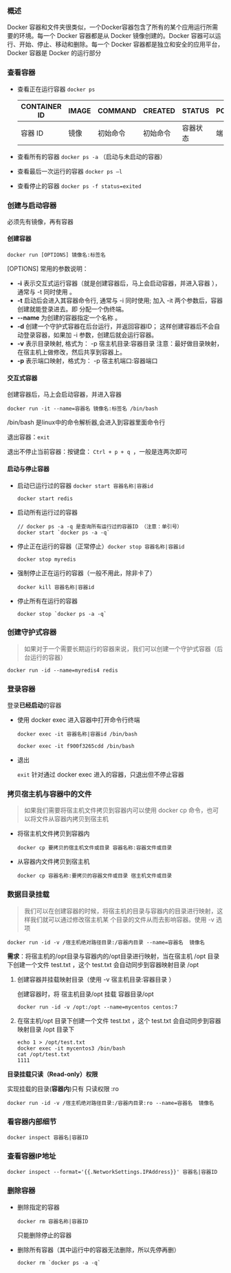 ### 概述

Docker 容器和文件夹很类似，一个Docker容器包含了所有的某个应用运行所需要的环境。每一个 Docker 容器都是从 Docker 镜像创建的。Docker 容器可以运行、开始、停止、移动和删除。每一个 Docker 容器都是独立和安全的应用平台，Docker 容器是 Docker 的运行部分

### 查看容器

- 查看正在运行容器 `docker ps`

  | CONTAINER ID | IMAGE | COMMAND  | CREATED  | STATUS   | PORTS  | NAMES    |
  | ------------ | ----- | -------- | -------- | -------- | ------ | -------- |
  | 容器 ID      | 镜像  | 初始命令 | 初始命令 | 容器状态 | 端口号 | 容器名字 |

- 查看所有的容器 `docker ps -a`  （启动与未启动的容器）

- 查看最后一次运行的容器 `docker ps –l`

- 查看停止的容器 `docker ps -f status=exited`

### 创建与启动容器

必须先有镜像，再有容器

#### 创建容器

`docker run [OPTIONS] 镜像名:标签名`

[OPTIONS] 常用的参数说明：

- **-i** 表示交互式运行容器（就是创建容器后，马上会启动容器，并进入容器 ），通常与 -t 同时使用 。
- **-t** 启动后会进入其容器命令行, 通常与  -i 同时使用; 加入  -it 两个参数后，容器创建就能登录进去。即
  分配一个伪终端。
- **--name** 为创建的容器指定一个名称 。
- **-d** 创建一个守护式容器在后台运行，并返回容器ID；
  这样创建容器后不会自动登录容器，如果加 -i 参数，创建后就会运行容器。
- **-v** 表示目录映射, 格式为： -p 宿主机目录:容器目录
  注意：最好做目录映射，在宿主机上做修改，然后共享到容器上。
- **-p** 表示端口映射，格式为： -p 宿主机端口:容器端口

#### 交互式容器

创建容器后，马上会启动容器，并进入容器

```
docker run -it --name=容器名 镜像名:标签名 /bin/bash
```

/bin/bash 是linux中的命令解析器,会进入到容器里面命令行

退出容器：`exit`

退出不停止当前容器：按键盘： `Ctrl + p + q `，一般是连两次即可

#### 启动与停止容器

- 启动已运行过的容器 `docker start 容器名称|容器id`

  ```
  docker start redis
  ```

- 启动所有运行过的容器

  ```
  // docker ps -a -q 是查询所有运行过的容器ID （注意：单引号）
  docker start `docker ps -a -q`
  ```

- 停止正在运行的容器（正常停止）`docker stop 容器名称|容器id`

  ```
  docker stop myredis
  ```

- 强制停止正在运行的容器（一般不用此，除非卡了）

  ```
  docker kill 容器名称|容器id
  ```

- 停止所有在运行的容器

  ```
  docker stop `docker ps -a -q`
  ```

### 创建守护式容器

> 如果对于一个需要长期运行的容器来说，我们可以创建一个守护式容器（后台运行的容器）

```
docker run -id --name=myredis4 redis
```

### 登录容器

登录**已经启动**的容器

- 使用  docker exec 进入容器中打开命令行终端

  `docker exec -it 容器名称|容器id /bin/bash`

  ```
  docker exec -it f900f3265cdd /bin/bash
  ```

- 退出

  `exit` 针对通过  docker exec 进入的容器，只退出但不停止容器

### 拷贝宿主机与容器中的文件

> 如果我们需要将宿主机文件拷贝到容器内可以使用  docker cp 命令，也可以将文件从容器内拷贝到宿主机

- 将宿主机文件拷贝到容器内

  `docker cp 要拷贝的宿主机文件或目录 容器名称:容器文件或目录`

- 从容器内文件拷贝到宿主机

  `docker cp 容器名称:要拷贝的容器文件或目录 宿主机文件或目录`

### 数据目录挂载

> 我们可以在创建容器的时候，将宿主机的目录与容器内的目录进行映射，这样我们就可以通过修改宿主机某
> 个目录的文件从而去影响容器。使用  -v 选项

`docker run -id -v /宿主机绝对路径目录:/容器内目录 --name=容器名  镜像名`

**需求**：将宿主机的/opt目录与容器内的/opt目录进行映射，当在宿主机 /opt 目录下创建一个文件 test.txt ，这个 test.txt 会自动同步到容器映射目录 /opt

1. 创建容器并挂载映射目录（使用 -v 宿主机目录:容器目录 ）

   创建容器时，将 宿主机目录/opt 挂载 容器目录/opt

   `docker run -id -v /opt:/opt --name=mycentos centos:7`

2. 在宿主机/opt 目录下创建一个文件 test.txt ，这个 test.txt 会自动同步到容器映射目录 /opt 目录下

   ```
   echo 1 > /opt/test.txt
   docker exec -it mycentos3 /bin/bash
   cat /opt/test.txt
   1111
   ```

**目录挂载只读（Read-only）权限**

实现挂载的目录(**容器内**)只有 只读权限 :ro 

`docker run -id -v /宿主机绝对路径目录:/容器内目录:ro --name=容器名  镜像名`

### 看容器内部细节

`docker inspect 容器名|容器ID`

###  查看容器IP地址

`docker inspect --format='{{.NetworkSettings.IPAddress}}' 容器名|容器ID`

### 删除容器

- 删除指定的容器

  `docker rm 容器名称|容器ID`

  只能删除停止的容器

- 删除所有容器（其中运行中的容器无法删除，所以先停再删）

  ```
  docker rm `docker ps -a -q`
  ```

  